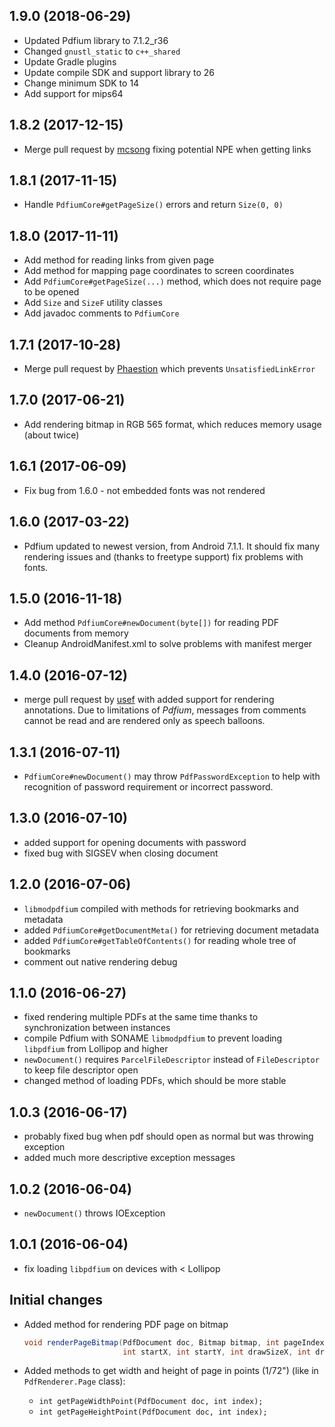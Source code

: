 ## 1.9.0 (2018-06-29)
* Updated Pdfium library to 7.1.2_r36
* Changed `gnustl_static` to `c++_shared`
* Update Gradle plugins
* Update compile SDK and support library to 26
* Change minimum SDK to 14
* Add support for mips64

## 1.8.2 (2017-12-15)
* Merge pull request by [mcsong](https://github.com/mcsong) fixing potential NPE when getting links

## 1.8.1 (2017-11-15)
* Handle `PdfiumCore#getPageSize()` errors and return `Size(0, 0)`

## 1.8.0 (2017-11-11)
* Add method for reading links from given page
* Add method for mapping page coordinates to screen coordinates
* Add `PdfiumCore#getPageSize(...)` method, which does not require page to be opened
* Add `Size` and `SizeF` utility classes
* Add javadoc comments to `PdfiumCore`

## 1.7.1 (2017-10-28)
* Merge pull request by [Phaestion](https://github.com/Phaestion) which prevents `UnsatisfiedLinkError`

## 1.7.0 (2017-06-21)
* Add rendering bitmap in RGB 565 format, which reduces memory usage (about twice)

## 1.6.1 (2017-06-09)
* Fix bug from 1.6.0 - not embedded fonts was not rendered

## 1.6.0 (2017-03-22)
* Pdfium updated to newest version, from Android 7.1.1.
It should fix many rendering issues and (thanks to freetype support) fix problems with fonts.

## 1.5.0 (2016-11-18)
* Add method `PdfiumCore#newDocument(byte[])` for reading PDF documents from memory
* Cleanup AndroidManifest.xml to solve problems with manifest merger

## 1.4.0 (2016-07-12)
* merge pull request by [usef](https://github.com/usef) with added support for rendering annotations. Due to limitations of _Pdfium_, messages from comments cannot be read and are rendered only as speech balloons.

## 1.3.1 (2016-07-11)
* `PdfiumCore#newDocument()` may throw `PdfPasswordException` to help with recognition of password requirement or incorrect password.

## 1.3.0 (2016-07-10)
* added support for opening documents with password
* fixed bug with SIGSEV when closing document

## 1.2.0 (2016-07-06)
* `libmodpdfium` compiled with methods for retrieving bookmarks and metadata
* added `PdfiumCore#getDocumentMeta()` for retrieving document metadata
* added `PdfiumCore#getTableOfContents()` for reading whole tree of bookmarks
* comment out native rendering debug

## 1.1.0 (2016-06-27)
* fixed rendering multiple PDFs at the same time thanks to synchronization between instances
* compile Pdfium with SONAME `libmodpdfium` to prevent loading `libpdfium` from Lollipop and higher
* `newDocument()` requires `ParcelFileDescriptor` instead of `FileDescriptor` to keep file descriptor open
* changed method of loading PDFs, which should be more stable

## 1.0.3 (2016-06-17)
* probably fixed bug when pdf should open as normal but was throwing exception
* added much more descriptive exception messages

## 1.0.2 (2016-06-04)
* `newDocument()` throws IOException

## 1.0.1 (2016-06-04)
* fix loading `libpdfium` on devices with < Lollipop

## Initial changes
* Added method for rendering PDF page on bitmap

    ``` java
    void renderPageBitmap(PdfDocument doc, Bitmap bitmap, int pageIndex,
                          int startX, int startY, int drawSizeX, int drawSizeY);
    ```
* Added methods to get width and height of page in points (1/72") (like in `PdfRenderer.Page` class):
    * `int getPageWidthPoint(PdfDocument doc, int index);`
    * `int getPageHeightPoint(PdfDocument doc, int index);`

